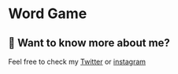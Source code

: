# Word Game

## 👀 Want to know more about me?

Feel free to check my [Twitter](https://twitter.com/mouktarart) or [instagram](https://www.instagram.com/mouktarart/)
